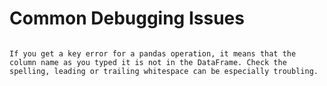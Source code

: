 # Common Debugging Issues

````{dropdown} Key Error

If you get a key error for a pandas operation, it means that the column name as you typed it is not in the DataFrame. Check the spelling, leading or trailing whitespace can be especially troubling. 

````
